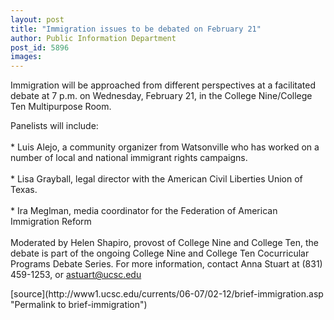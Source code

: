 ```yaml
---
layout: post
title: "Immigration issues to be debated on February 21"
author: Public Information Department
post_id: 5896
images:
---
```


<a name="content" id="content"></a>
<p>
  Immigration will be approached from different perspectives at a facilitated debate at 7 p.m. on Wednesday, February 21, in the College Nine/College Ten Multipurpose Room.
</p>
<p>
  Panelists will include:<br>
  <br>
  * Luis Alejo, a community organizer from Watsonville who has worked on a number of local and national immigrant rights campaigns.<br>
  <br>
  * Lisa Grayball, legal director with the American Civil Liberties Union of Texas.<br>
  <br>
  * Ira Meglman, media coordinator for the Federation of American Immigration Reform<br>
  <br>
  Moderated by Helen Shapiro, provost of College Nine and College Ten, the debate is part of the ongoing College Nine and College Ten Cocurricular Programs Debate Series. For more information, contact Anna Stuart at (831) 459-1253, or <a href="mailto:astuart@ucsc.edu">astuart@ucsc.edu</a>
</p>
[source](http://www1.ucsc.edu/currents/06-07/02-12/brief-immigration.asp "Permalink to brief-immigration")
